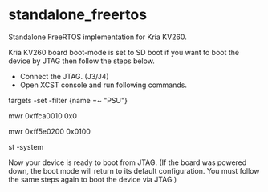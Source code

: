# standalone_freertos
Standalone FreeRTOS implementation for Kria KV260.


Kria KV260 board boot-mode is set to SD boot if you want to boot the device by JTAG then follow the steps below.
  - Connect the JTAG. (J3/J4)
  - Open XCST console and run following commands.
  
   targets -set -filter {name =~ "PSU"}
   
   mwr 0xffca0010 0x0
   
   mwr 0xff5e0200 0x0100
   
   st -system


Now your device is ready to boot from JTAG. (If the board was powered down, the boot mode will return to its default configuration. You must follow the same steps again to boot the device via JTAG.)


